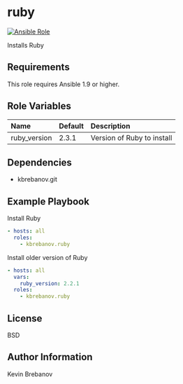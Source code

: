ruby
====

[![Ansible Role](https://img.shields.io/ansible/role/3932.svg)](https://galaxy.ansible.com/list#/roles/3932)

Installs Ruby

Requirements
------------

This role requires Ansible 1.9 or higher.

Role Variables
--------------

| Name         | Default | Description                |
|:-------------|:--------|:---------------------------|
| ruby_version | 2.3.1   | Version of Ruby to install |

Dependencies
------------

- kbrebanov.git

Example Playbook
----------------


Install Ruby
```yaml
- hosts: all
  roles:
    - kbrebanov.ruby
```

Install older version of Ruby
```yaml
- hosts: all
  vars:
    ruby_version: 2.2.1
  roles:
    - kbrebanov.ruby
```

License
-------

BSD

Author Information
------------------

Kevin Brebanov

